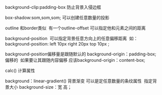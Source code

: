 background-clip:padding-box  防止背景入侵边框

box-shadow:som,som,som; 可以创建任意数量的投影

outline 和border类似  有一个outline-offset 可以指定他和元素之间的距离

background-position  可以指定背景任意方向上的任意偏移距离  如：background-position: left 10px right 20px  top 10px ;

background-position偏移量是跟随默认的 background-origin：padding-box; 偏移的  如果要让其跟随内容偏移 应该background-origin：content-box;

calc() 计算属性 

background：linear-gradient() 背景渐变 可以是定任意数量的条纹属性  指定背景大小 background-size：宽 高；

